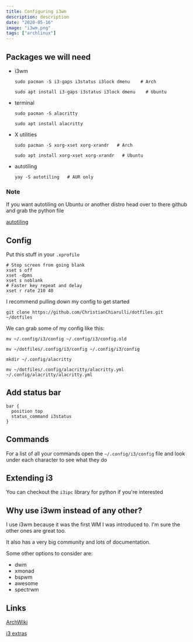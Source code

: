 ```yaml
---
title: Configuring i3wm
description: description
date: "2020-05-16"
image: "i3wm.png"
tags: ["archlinux"]
---
```


## Packages we will need

- i3wm

  ```
  sudo pacman -S i3-gaps i3status i3lock dmenu    # Arch

  sudo apt install i3-gaps i3status i3lock dmenu    # Ubuntu
  ```

- terminal

  ```
  sudo pacman -S alacritty

  sudo apt install alacritty
  ```

- X utilities

  ```
  sudo pacman -S xorg-xset xorg-xrandr   # Arch

  sudo apt install xorg-xset xorg-xrandr   # Ubuntu
  ```

- autotiling

  ```
  yay -S autotiling   # AUR only
  ```

### Note

If you want autotiling on Ubuntu or another distro head over to there github and grab the python file

[autotiling](https://github.com/nwg-piotr/autotiling)

## Config

Put this stuff in your `.xprofile`

```
# Stop screen from going blank
xset s off
xset -dpms
xset s noblank
# Faster key repeat and delay
xset r rate 210 40
```

I recommend pulling down my config to get started

```
git clone https://github.com/ChristianChiarulli/dotfiles.git ~/dotfiles
```

We can grab some of my config like this:

```
mv ~/.config/i3/config ~/.config/i3/config.old

mv ~/dotfiles/.config/i3/config ~/.config/i3/config

mkdir ~/.config/alacritty

mv ~/dotfiles/.config/alacritty/alacritty.yml ~/.config/alacritty/alacritty.yml
```

## Add status bar

```
bar {
  position top
  status_command i3status
}
```

## Commands

For a list of all your commands open the `~/.config/i3/config` file and look under each character to see what they do

## Extending i3

You can checkout the `i3ipc` library for python if you're interested

## Why use i3wm instead of any other?

I use i3wm because it was the first WM I was introduced to. I'm sure the other ones are great too.

It also has a very big community and lots of documentation.

Some other options to consider are:

- dwm
- xmonad
- bspwm
- awesome
- spectrwm

## Links

[ArchWiki](https://wiki.archlinux.org/index.php/I3)

[i3 extras](https://github.com/ashinkarov/i3-extras)
